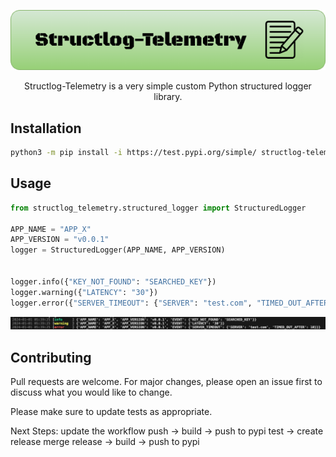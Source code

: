 <div align="center">
<p align="center">
<img src="docs/structlog_telemetery.drawio.png">
</p>

Structlog-Telemetry is a very simple custom Python structured logger library.
</div>

## Installation
```bash
python3 -m pip install -i https://test.pypi.org/simple/ structlog-telemetry==0.0.7
```

## Usage

```python
from structlog_telemetry.structured_logger import StructuredLogger

APP_NAME = "APP_X"
APP_VERSION = "v0.0.1"
logger = StructuredLogger(APP_NAME, APP_VERSION)


logger.info({"KEY_NOT_FOUND": "SEARCHED_KEY"})
logger.warning({"LATENCY": "30"})
logger.error({"SERVER_TIMEOUT": {"SERVER": "test.com", "TIMED_OUT_AFTER": 10}})
```
<img src="docs/log.png">

## Contributing

Pull requests are welcome. For major changes, please open an issue first
to discuss what you would like to change.

Please make sure to update tests as appropriate.



Next Steps: update the workflow
push -> build -> push to pypi test -> create release
merge release -> build -> push to pypi
